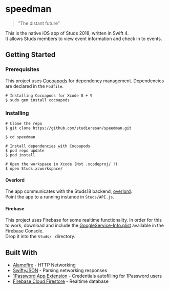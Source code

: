 # speedman
> "The distant future"

This is the native iOS app of Studs 2018, written in Swift 4.  
It allows Studs members to view event information and check in to events.

## Getting Started
### Prerequisites
This project uses [Cocoapods](http://cocoapods.org/) for dependency management.
Dependencies are declared in the `Podfile`. 

```shell
# Installing Cocoapods for Xcode 8 + 9
$ sudo gem install cocoapods
```

### Installing
```shell
# Clone the repo
$ git clone https://github.com/studieresan/speedman.git

$ cd speedman

# Install dependencies with Cocoapods
$ pod repo update
$ pod install

# Open the workspace in Xcode (Not .xcodeproj/ !)
$ open Studs.xcworkspace/
```

#### Overlord
The app communicates with the Studs18 backend, [overlord](https://github.com/studieresan/overlord).  
Point the app to a running instance in `Studs/API.js`.

#### Firebase
This project uses Firebase for some realtime functionality. In order for this to work, download and include the [GoogleService-Info.plist](https://support.google.com/firebase/answer/7015592) available in the Firebase Console.  
Drop it into the `Studs/ ` directory.

## Built With
* [Alamofire](https://github.com/Alamofire/Alamofire) - HTTP Networking
* [SwiftyJSON](https://github.com/SwiftyJSON/SwiftyJSON) - Parsing networking responses
* [1Password App Extension](https://github.com/AgileBits/onepassword-app-extension) - Credentials autofilling for 1Password users
* [Firebase Cloud Firestore](https://firebase.google.com/docs/firestore/) - Realtime database
